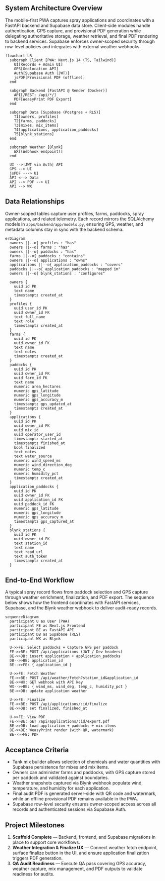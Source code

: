 ## System Architecture Overview
The mobile-first PWA captures spray applications and coordinates with a FastAPI backend and Supabase data store. Client-side modules handle authentication, GPS capture, and provisional PDF generation while delegating authoritative storage, weather retrieval, and final PDF rendering to backend services. Supabase enforces owner-scoped security through row-level policies and integrates with external weather webhooks.

```mermaid
flowchart LR
  subgraph Client [PWA: Next.js 14 (TS, Tailwind)]
    UI[Records + Admin UI]
    GPS[Geolocation API]
    Auth[Supabase Auth (JWT)]
    jsPDF[Provisional PDF (offline)]
  end

  subgraph Backend [FastAPI @ Render (Docker)]
    API[/REST: /api/*/]
    PDF[WeasyPrint PDF Export]
  end

  subgraph Data [Supabase (Postgres + RLS)]
    T1[owners, profiles]
    T2[farms, paddocks]
    T3[mixes, mix_items]
    T4[applications, application_paddocks]
    T5[blynk_stations]
  end

  subgraph Weather [Blynk]
    WX[(Webhook endpoint)]
  end

  UI -->|JWT via Auth| API
  GPS --> UI
  jsPDF ---> UI
  API <--> Data
  API --> PDF --> UI
  API --> WX
```

## Data Relationships
Owner-scoped tables capture user profiles, farms, paddocks, spray applications, and related telemetry. Each record mirrors the SQLAlchemy models in `apps/backend/app/models.py`, ensuring GPS, weather, and metadata columns stay in sync with the backend schema.

```mermaid
erDiagram
  owners ||--o{ profiles : "has"
  owners ||--o{ farms : "has"
  owners ||--o{ paddocks : "has"
  farms ||--o{ paddocks : "contains"
  owners ||--o{ applications : "owns"
  applications ||--o{ application_paddocks : "covers"
  paddocks ||--o{ application_paddocks : "mapped in"
  owners ||--o{ blynk_stations : "configures"

  owners {
    uuid id PK
    text name
    timestamptz created_at
  }
  profiles {
    uuid user_id PK
    uuid owner_id FK
    text full_name
    text role
    timestamptz created_at
  }
  farms {
    uuid id PK
    uuid owner_id FK
    text name
    text notes
    timestamptz created_at
  }
  paddocks {
    uuid id PK
    uuid owner_id FK
    uuid farm_id FK
    text name
    numeric area_hectares
    numeric gps_latitude
    numeric gps_longitude
    numeric gps_accuracy_m
    timestamptz gps_updated_at
    timestamptz created_at
  }
  applications {
    uuid id PK
    uuid owner_id FK
    uuid mix_id
    uuid operator_user_id
    timestamptz started_at
    timestamptz finished_at
    bool finalized
    text notes
    text water_source
    numeric wind_speed_ms
    numeric wind_direction_deg
    numeric temp_c
    numeric humidity_pct
    timestamptz created_at
  }
  application_paddocks {
    uuid id PK
    uuid owner_id FK
    uuid application_id FK
    uuid paddock_id FK
    numeric gps_latitude
    numeric gps_longitude
    numeric gps_accuracy_m
    timestamptz gps_captured_at
  }
  blynk_stations {
    uuid id PK
    uuid owner_id FK
    text station_id
    text name
    text read_url
    text auth_token
    timestamptz created_at
  }
```

## End-to-End Workflow
A typical spray record flows from paddock selection and GPS capture through weather enrichment, finalization, and PDF export. The sequence below shows how the frontend coordinates with FastAPI services, Supabase, and the Blynk weather webhook to deliver audit-ready records.

```mermaid
sequenceDiagram
  participant U as User (PWA)
  participant FE as Next.js Frontend
  participant BE as FastAPI API
  participant DB as Supabase (RLS)
  participant WX as Blynk

  U->>FE: Select paddocks + Capture GPS per paddock
  FE->>BE: POST /api/applications (JWT / Dev headers)
  BE->>DB: insert application + application_paddocks
  DB-->>BE: application_id
  BE-->>FE: { application_id }

  U->>FE: Fetch Weather
  FE->>BE: POST /api/weather/fetch?station_id&application_id
  BE->>WX: GET webhook with API key
  WX-->>BE: { wind_ms, wind_deg, temp_c, humidity_pct }
  BE->>DB: update application weather

  U->>FE: Finalize
  FE->>BE: POST /api/applications/:id/finalize
  BE->>DB: set finalized, finished_at

  U->>FE: View PDF
  FE->>BE: GET /api/applications/:id/export.pdf
  BE->>DB: load application + paddocks + mix items
  BE->>BE: WeasyPrint render (with QR, watermark)
  BE-->>FE: PDF
```

## Acceptance Criteria
- Tank mix builder allows selection of chemicals and water quantities with Supabase persistence for mixes and mix items.
- Owners can administer farms and paddocks, with GPS capture stored per paddock and validated against boundaries.
- Weather snapshots captured via Blynk webhook populate wind, temperature, and humidity for each application.
- Final audit PDF is generated server-side with QR code and watermark, while an offline provisional PDF remains available in the PWA.
- Supabase row-level security ensures owner-scoped access across all records and authenticated sessions via Supabase Auth.

## Project Milestones
1. **Scaffold Complete** — Backend, frontend, and Supabase migrations in place to support core workflows.
2. **Weather Integration & Finalize UX** — Connect weather fetch endpoint, surface finalize button in the UI, and ensure application finalization triggers PDF generation.
3. **QA Audit Readiness** — Execute QA pass covering GPS accuracy, weather capture, mix management, and PDF outputs to validate readiness for audits.
